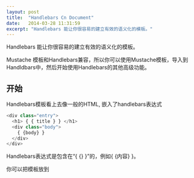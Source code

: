 ```yaml
---
layout: post
title:  "Handlebars Cn Document"
date:   2014-03-28 11:31:59
excerpt: "Handlebars 能让你很容易的建立有效的语义化的模板。"
---
```



Handlebars 能让你很容易的建立有效的语义化的模板。

Mustache 模板和Handlebars兼容，所以你可以使用Mustache模板，导入到Handldbars中，然后开始使用Handlebars的其他高级功能。

## 开始

Handlebars模板看上去像一般的HTML, 嵌入了handlebars表达式

```javascript
<div class="entry">
  <h1> { { title } } </h1>
  <div class="body">
    { {body} }
  </div>
</div>
```

Handlebars表达式是包含在“{ {} }”的，例如{ {内容} }。

你可以把模板放到<script>标签中以便传给浏览器

```html
<script id="entry-template" type="text/x-handlebars-template">
  template content
</script>
```

在javascript中使用`Handlebars.compile`来编译模板。

```javascript
var source = $("#entry-template").html();
var template = Handlebars.compile(source);
```

预编译模板也可以。它可以产生一个更小的需要的运行时库而且省下了浏览器中的编译时间。这在移动设备中是很重要的。

通过内容和模板的结合来获取HTML结果

```
var context = {title: "My New Post", body: "This is my first post!"}
var html = template(context);
```

结果是

```
<div class="entry">
  <h1>My New Post</h1>
  <div class="body">
    This is my first post!
  </div>
</div>
```

## HTML转码

使用{ {表达式} }返回的html是转码过的HTML. 如果你不希望Handlebars转码，就使用三重大括号，`{ {\{} }\}`

```html
<div class="entry">
  <h1>{ {title} }</h1>
  <div class="body">
    { {\{body} }\}
  </div>
</div>
```

和这样的内容结合

```javascript
{
  title: "All about <p> Tags",
  body: "<p>This is a post about &lt;p&gt; tags</p>"
}
```

结果是

```
<div class="entry">
  <h1>All About &lt;p&gt; Tags</h1>
  <div class="body">
    <p>This is a post about &lt;p&gt; tags</p>
  </div>
</div>
```

Handlebars不会对`Handlebars.SafeString`转码。如果你写一个产生html的帮助函数，你将会经常使用这样的代码`new Handlebars.SafeString(result)`。 这样的环境下，你将会想手动包装参数（使用HTML标签包装）

```javascript
Handlebars.registerHelper('link', function(text, url) {
  text = Handlebars.Utils.escapeExpression(text);
  url = Handlebars.Utils.escapeExpression(url);
  var result = '<a href="' + url + '">' + text + '</a>';
  return new Handlebars.SafeString(result);
});
```

这个函数将会包装传入的参数，但是让返回值安全，这样Handlebars将 不会对它做转码，即使"{ {\{} }\}"没使用。

## 块表达式

块表达式可以让你定义一个帮助函数，它可以使用非当前的数据来调用一段模板。让我们看下面产生列表的例子：

```
{ {#list people} }
    { {firstName} } { {lastName} }
{ {/list} }
```

如果我们有下面的数据：

```javascript
{
  people: [
    {firstName: "Yehuda", lastName: "Katz"},
    {firstName: "Carl", lastName: "Lerche"},
    {firstName: "Alan", lastName: "Johnson"}
  ]
}
```

我们创建了一个名字为list的帮助函数，用来创建我们的HTML列表。这个帮助函数接收`people`为第一个参数， 和一个选项对象为第二个参数。这个选项包含一个属性叫`fn`。你可以像普通的Handlebars模板一样调用它。

```javascript
Handlebars.registerHelper('list', function(items, options) {
  var out = "<ul>";
  for(var i=0, l=items.length; i<l; i++) {
    out = out + "<li>" + options.fn(items[i]) + "</li>";
  }
  return out + "</ul>";
});
```

运行后，模板将会被渲染成：

```
<ul>
  <li>Yehuda Katz</li>
  <li>Carl Lerche</li>
  <li>Alan Johnson</li>
</ul>
```

块表达式有更多的特性，例如可以创建一个else块（例如，在内建的if帮助函数)

因为当你在块函数调用`options.fn(context)`时内容是转码过的。 Handlebars就不再对块函数返回值再做转码。 如果做了，内部的内容就经过了两次转码了。

## Handlebars目录结构。

Handlebars支持简单的目录结构，像Mustache.

```
<p>{ {name} }</p>
```

Handlebars还支持嵌套的目录，使查找下面这种嵌套的属性成为可能。

```html
<div class="entry">
  <h1>{ {title} }</h1>
  <h2>By { {author.name} }</h2>
  <div class="body">
    { {body} }
  </div>
</div>
```

配套的数据内容为

```javascript
var context = {
  title: "My First Blog Post!",
  author: {
    id: 47,
    name: "Yehuda Katz"
  },
  body: "My first post. Wheeeee!"
};
```

这样就使Handlebars 模板使用更多的原始的JSON.

嵌套的Handlebars目录还能使用"../", 代表父节点。

```html
<h1>Comments</h1>
<div id="comments">
  { {#each comments} }
  <h2><a href="/posts/{ {../permalink} }#{ {id} }">{ {title} }</a></h2>
  <div>{ {body} }</div>
  { {/each} }
</div>
```

虽然这个链接是在comments块内，但它可以回到父级去获取它的永久链接。

`../`是引用了父级的模板域，而不是升级到内容的上一级目录中。是因为块级帮助函数可以调用任意的内容，所以上升一级目录的描述不如引用父级模板域贴切。

Handlebars还允许使用`this`来解决数据域和帮助函数之间的名字冲突。

```html
<p>{ {./name} } or { {this/name} } or { {this.name} }</p>
```

上面任何一种表述都会调用数据当前路径中的name，而不是帮助函数中同名的变量。

## 使用{ {!} } 或者 { {!-- --} }来做注释

你可以在Handlebars模板中像在代码中一样使用注释。因为这是几个级别的逻辑，所以这个是个好的实践。

```html
<div class="entry">
  { {! only output this author names if an author exists } }
  { {#if author} }
    <h1>{ {firstName} } { {lastName} }</h1>
  { {/if} }
</div>
```

这里的注释是不会出现在结果输出中，如果你想显示，只能使用html的注释，它们会被输出。

```
<div class="entry">
  { {! This comment will not be in the output } }
  <!-- This comment will be in the output -->
</div>
```

如果注释中想包含任何Handlebars的关键字例如`} }`应该使用`{ {!--内容--} }`。

## 帮助函数

Handlebars帮助函数可以访问模板关联的任何数据。你可以使用`Handlebars.registerHelper`来注册一个帮助函数

```html
<div class="post">
  <h1>By { {fullName author} }</h1>
  <div class="body">{ {body} }</div>
  <h1>Comments</h1>
  { {#each comments} }
  <h2>By { {fullName author} }</h2>
  <div class="body">{ {body} }</div>
  { {/each} }
</div>
```

使用的数据和帮助函数

```javascript
var context = {
  author: {firstName: "Alan", lastName: "Johnson"},
  body: "I Love Handlebars",
  comments: [{
    author: {firstName: "Yehuda", lastName: "Katz"},
    body: "Me too!"
  }]
};
Handlebars.registerHelper('fullName', function(person) {
  return person.firstName + " " + person.lastName;
});
```

结果是

```html
<div class="post">
  <h1>By Alan Johnson</h1>
  <div class="body">I Love Handlebars</div>
  <h1>Comments</h1>
  <h2>By Yehuda Katz</h2>
  <div class="body">Me Too!</div>
</div>
```

帮助函数接收当前的数据域为函数的this域。

```html
<ul>
  { {#each items} }
  <li>{ {agree_button} }</li>
  { {/each} }
</ul>
```

当使用的数据和帮助函数是这样的：

```javascript
var context = {
  items: [
    {name: "Handlebars", emotion: "love"},
    {name: "Mustache", emotion: "enjoy"},
    {name: "Ember", emotion: "want to learn"}
  ]
};
Handlebars.registerHelper('agree_button', function() {
  return new Handlebars.SafeString(
    "<button>I agree. I " + this.emotion + " " + this.name + "</button>"
  );
});
```

结果为:

```html
<ul>
  <li><button>I agree. I love Handlebars</button></li>
  <li><button>I agree. I enjoy Mustache</button></li>
  <li><button>I agree. I want to learn Ember</button></li>
</ul>
```

如果你的帮助函数返回的HTML不想被转码，请确保返回一个新的`Handlebars.SafeString`。

## 内建的帮助函数

### `with` 块帮助函数

一般情况下， Handlebars模板对应相应的数据传入编译函数

```javascript
var source = "<p>{ {lastName} }, { {firstName} }</p>";
var template = Handlebars.compile(source);
template(\{firstName: "Alan", lastName: "Johnson"\});
```

结果是

```html
<p>Johnson, Alan</p>
```

你可以使用内建的`with`块级帮助函数把内容转到一个特定的模板中。

```html
<div class="entry">
  <h1>{ {title} }</h1>
  { {#with author} }
  <h2>By { {firstName} } { {lastName} }</h2>
  { {/with} }
</div>
```

数据为：

```javascript
{
  title: "My first post!",
  author: {
    firstName: "Charles",
    lastName: "Jolley"
  }
}
```

结果为：

```html
<div class="entry">
  <h1>My first post!</h1>
  <h2>By Charles Jolley</h2>
</div>
```

### `each` 块帮助函数

可以使用内建的`each`帮助函数来遍历一个列表。在块内，你可以使用this来代表正在遍历的元素。

```html
<ul class="people_list">
  { {#each people} }
  <li>{ {this} }</li>
  { {/each} }
</ul>
```

使用的数据：

```javascript
{
  people: [
    "Yehuda Katz",
    "Alan Johnson",
    "Charles Jolley"
  ]
}
```

结果为

```html
<ul class="people_list">
  <li>Yehuda Katz</li>
  <li>Alan Johnson</li>
  <li>Charles Jolley</li>
</ul>
```

你可以在任意域中使用this来引用当前域。

你可以选择使用`{ {else} }` 部分来显示列表为空的时候该显示的内容。

```html
{ {#each paragraphs} }
  <p>{ {this} }</p>
{ {else} }
  <p class="empty">No content</p>
{ {/each} }
```

在`each`中遍历元素时，你可以有选择的引用当前循环的索引，使用`{ {@index} }`

```html
{ {#each array} }
  { {@index} }: { {this} }
{ {/each} }
```

如果是对象遍历器，`{ {@key} }`代表当前的`key`名字：

```html
{ {#each object} }
  { {@key} }: { {this} }
{ {/each} }
```

在数组循环中第一个和最后一个可以使用`@first`和`@last`来标记，在对象中循环，只有`@first`有效。

### `if` 块级帮助函数

可以使用`if` 帮助函数来有选择的渲染一个块。如果它的参数是`false`, `undefined`, `null`, `""`, 或者 `[]` (一个假值）， Handlerbars将不渲染这个块。

```html
<div class="entry">
  { {#if author} }
  <h1>{ {firstName} } { {lastName} }</h1>
  { {/if} }
</div>
```

如果使用空的数据， `author`将会是`undefined`，那么结果就是：

```html
<div class="entry">
</div>
```

当使用一个块表达式，你可以为表达式返回一个假值指定一个模板域。这个域，被叫做其他域，使用`{ {else} }`。

```html
<div class="entry">
  { {#if author} }
    <h1>{ {firstName} } { {lastName} }</h1>
  { {else} }
    <h1>Unknown Author</h1>
  { {/if} }
</div>
```

### `unless` 块帮助函数

可以会用`unless`帮助函数作为`if`帮助函数的一个反例。它返回假值时渲染块。

```html
<div class="entry">
  { {#unless license} }
  <h3 class="warning">WARNING: This entry does not have a license!</h3>
  { {/unless} }
</div>
```

如果发现当前域的`license`是假值，  Handlebars将会显示这个警告。不然就啥都不显示。

### `log`块级帮助函数

`log`帮助函数可以帮助做记录来记录数据的状况，在执行模板的时候。

```html
{ {log "Look at me!"} }
```

委托给`Handlebars.logger.log`。这个函数是可以被重写的。

## 内建的工具函数

Handlebars为帮助函数提供了大量的工具函数， 它们都在`Handlebars.Util`作用域下

